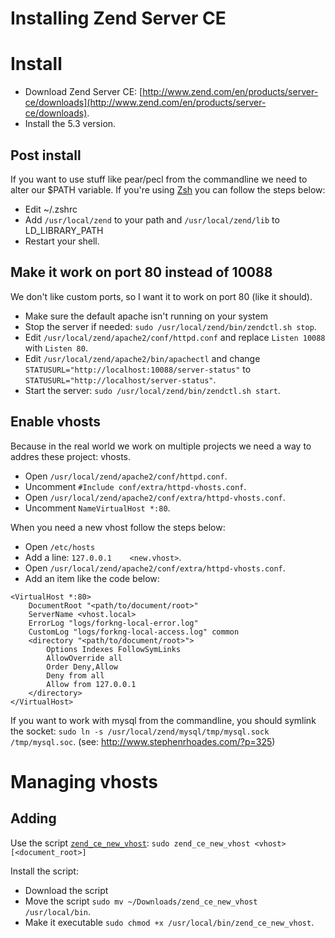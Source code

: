 # Installing Zend Server CE

# Install

* Download Zend Server CE: [http://www.zend.com/en/products/server-ce/downloads](http://www.zend.com/en/products/server-ce/downloads).
* Install the 5.3 version.

## Post install

If you want to use stuff like pear/pecl from the commandline we need to alter our $PATH variable. If you're using [Zsh](http://www.zsh.org/) you can follow the steps below:

* Edit ~/.zshrc
* Add `/usr/local/zend` to your path and `/usr/local/zend/lib` to LD_LIBRARY_PATH
* Restart your shell.

## Make it work on port 80 instead of 10088

We don't like custom ports, so I want it to work on port 80 (like it should).

* Make sure the default apache isn't running on your system
* Stop the server if needed: `sudo /usr/local/zend/bin/zendctl.sh stop`.
* Edit `/usr/local/zend/apache2/conf/httpd.conf` and replace `Listen 10088` with `Listen 80`.
* Edit `/usr/local/zend/apache2/bin/apachectl` and change `STATUSURL="http://localhost:10088/server-status"` to `STATUSURL="http://localhost/server-status"`.
* Start the server: `sudo /usr/local/zend/bin/zendctl.sh start`.

## Enable vhosts

Because in the real world we work on multiple projects we need a way to addres these project: vhosts.

* Open `/usr/local/zend/apache2/conf/httpd.conf`.
* Uncomment `#Include conf/extra/httpd-vhosts.conf`.
* Open `/usr/local/zend/apache2/conf/extra/httpd-vhosts.conf`.
* Uncomment `NameVirtualHost *:80`.

When you need a new vhost follow the steps below:

* Open `/etc/hosts`
* Add a line: `127.0.0.1    <new.vhost>`.
* Open `/usr/local/zend/apache2/conf/extra/httpd-vhosts.conf`.
* Add an item like the code below:

````
<VirtualHost *:80>
	DocumentRoot "<path/to/document/root>"
	ServerName <vhost.local>
	ErrorLog "logs/forkng-local-error.log"
	CustomLog "logs/forkng-local-access.log" common
	<directory "<path/to/document/root>">
		Options Indexes FollowSymLinks
		AllowOverride all
		Order Deny,Allow
		Deny from all
		Allow from 127.0.0.1
	</directory>
</VirtualHost>
````

If you want to work with mysql from the commandline, you should symlink the socket: `sudo ln -s /usr/local/zend/mysql/tmp/mysql.sock /tmp/mysql.soc`. (see: http://www.stephenrhoades.com/?p=325)

# Managing vhosts

## Adding

Use the script [`zend_ce_new_vhost`](https://github.com/sumocoders/snippets/blob/master/development/setting_up_dev_environment/zend_ce_new_vhost): `sudo zend_ce_new_vhost <vhost> [<document_root>]`
	
Install the script:

* Download the script
* Move the script `sudo mv ~/Downloads/zend_ce_new_vhost /usr/local/bin`.
* Make it executable `sudo chmod +x /usr/local/bin/zend_ce_new_vhost`.
	
